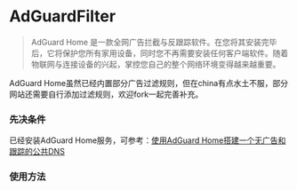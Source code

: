 # AdGuardFilter

> AdGuard Home 是一款全网广告拦截与反跟踪软件。在您将其安装完毕后，它将保护您所有家用设备，同时您不再需要安装任何客户端软件。随着物联网与连接设备的兴起，掌控您自己的整个网络环境变得越来越重要。

AdGuard Home虽然已经内置部分广告过滤规则，但在china有点水土不服，部分网站还需要自行添加过滤规则，欢迎fork一起完善补充。

### 先决条件

已经安装AdGuard Home服务，可参考：[使用AdGuard Home搭建一个无广告和跟踪的公共DNS](https://www.xiaoz.me/archives/12318)

### 使用方法
